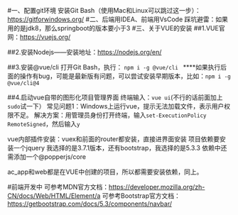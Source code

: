 #一、配置git环境
安装Git Bash（使用Mac和Linux可以跳过这一步）：https://gitforwindows.org/
#二、后端用IDEA、前端用VsCode
踩坑避雷：如果用的是jdk8，那么springboot的版本要小于3
#三、关于VUE的安装
##1.VUE官网：https://vuejs.org/

##2.安装Nodejs——安装地址：https://nodejs.org/en/

##3.安装@vue/cli
打开Git Bash，执行： `npm i -g @vue/cli `
****如果执行后面的操作有bug，可能是最新版有问题，可以尝试安装早期版本，比如：`npm i -g @vue/cli@4`

##4.启动vue自带的图形化项目管理界面
终端输入：`vue ui`(不行的话前面加上`sudo`试一下）
常见问题1：Windows上运行vue，提示无法加载文件，表示用户权限不足。
解决方案：用管理员身份打开终端，输入`set-ExecutionPolicy RemoteSigned`，然后输入`y`

vue内部插件安装：vuex和前面的router都安装，直接进界面安装
项目依赖要安装一个jquery 我选择的是3.7.1版本，还有bootstrap，我选择的是5.3.3
依赖中还需添加一个@popperjs/core

ac_app和web都是在VUE中创建的项目，所以都需要安装依赖，同上。

#前端开发中
可参考MDN官方文档：https://developer.mozilla.org/zh-CN/docs/Web/HTML/Element/a 
可参考Bootstrap官方文档：https://getbootstrap.com/docs/5.3/components/navbar/ 








